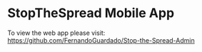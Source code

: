 # StopTheSpread Mobile App
To view the web app please visit: https://github.com/FernandoGuardado/Stop-the-Spread-Admin
